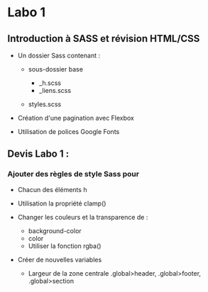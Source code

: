 # Labo 1 
## Introduction à SASS et révision HTML/CSS

- Un dossier Sass contenant :
    - sous-dossier base
        - _h.scss
        - _liens.scss

    - styles.scss

- Création d'une pagination avec Flexbox    
- Utilisation de polices Google Fonts

## Devis Labo 1 :

### Ajouter des règles de style Sass pour
- Chacun des éléments h
- Utilisation la propriété clamp()
- Changer les couleurs et la transparence de :
    - background-color
    - color
    - Utiliser la fonction rgba()

- Créer de nouvelles variables 
    - Largeur de la zone centrale .global>header, .global>footer, .global>section


